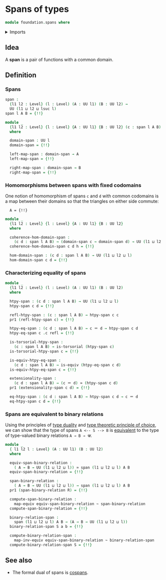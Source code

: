 # Spans of types

```agda
module foundation.spans where
```

<details><summary>Imports</summary>

```agda
open import foundation.dependent-pair-types
open import foundation.equivalences
open import foundation.functoriality-dependent-function-types
open import foundation.functoriality-dependent-pair-types
open import foundation.fundamental-theorem-of-identity-types
open import foundation.homotopy-induction
open import foundation.structure-identity-principle
open import foundation.type-arithmetic-dependent-pair-types
open import foundation.type-duality
open import foundation.type-theoretic-principle-of-choice
open import foundation.univalence
open import foundation.universal-property-dependent-pair-types
open import foundation.universe-levels

open import foundation-core.cartesian-product-types
open import foundation-core.commuting-triangles-of-maps
open import foundation-core.contractible-types
open import foundation-core.function-types
open import foundation-core.homotopies
open import foundation-core.identity-types
open import foundation-core.torsorial-type-families
```

</details>

## Idea

A **span** is a pair of functions with a common domain.

## Definition

### Spans

```agda
span :
  {l1 l2 : Level} (l : Level) (A : UU l1) (B : UU l2) →
  UU (l1 ⊔ l2 ⊔ lsuc l)
span l A B = {!!}

module _
  {l1 l2 : Level} {l : Level} {A : UU l1} {B : UU l2} (c : span l A B)
  where

  domain-span : UU l
  domain-span = {!!}

  left-map-span : domain-span → A
  left-map-span = {!!}

  right-map-span : domain-span → B
  right-map-span = {!!}
```

### Homomorphisms between spans with fixed codomains

One notion of homomorphism of spans `c` and `d` with common codomains is a map
between their domains so that the triangles on either side commute:

```text
  A = {!!}
```

```agda
module _
  {l1 l2 : Level} {l : Level} {A : UU l1} {B : UU l2}
  where

  coherence-hom-domain-span :
    (c d : span l A B) → (domain-span c → domain-span d) → UU (l1 ⊔ l2 ⊔ l)
  coherence-hom-domain-span c d h = {!!}

  hom-domain-span : (c d : span l A B) → UU (l1 ⊔ l2 ⊔ l)
  hom-domain-span c d = {!!}
```

### Characterizing equality of spans

```agda
module _
  {l1 l2 : Level} (l : Level) (A : UU l1) (B : UU l2)
  where

  htpy-span : (c d : span l A B) → UU (l1 ⊔ l2 ⊔ l)
  htpy-span c d = {!!}

  refl-htpy-span : (c : span l A B) → htpy-span c c
  pr1 (refl-htpy-span c) = {!!}

  htpy-eq-span : (c d : span l A B) → c ＝ d → htpy-span c d
  htpy-eq-span c .c refl = {!!}

  is-torsorial-htpy-span :
    (c : span l A B) → is-torsorial (htpy-span c)
  is-torsorial-htpy-span c = {!!}

  is-equiv-htpy-eq-span :
    (c d : span l A B) → is-equiv (htpy-eq-span c d)
  is-equiv-htpy-eq-span c = {!!}

  extensionality-span :
    (c d : span l A B) → (c ＝ d) ≃ (htpy-span c d)
  pr1 (extensionality-span c d) = {!!}

  eq-htpy-span : (c d : span l A B) → htpy-span c d → c ＝ d
  eq-htpy-span c d = {!!}
```

### Spans are equivalent to binary relations

Using the principles of [type duality](foundation.type-duality.md) and
[type theoretic principle of choice](foundation.type-theoretic-principle-of-choice.md),
we can show that the type of spans `A <-- S --> B` is
[equivalent](foundation.equivalences.md) to the type of type-valued binary
relations `A → B → 𝓤`.

```agda
module _
  { l1 l2 l : Level} (A : UU l1) (B : UU l2)
  where

  equiv-span-binary-relation :
    ( A → B → UU (l1 ⊔ l2 ⊔ l)) ≃ span (l1 ⊔ l2 ⊔ l) A B
  equiv-span-binary-relation = {!!}

  span-binary-relation :
    ( A → B → UU (l1 ⊔ l2 ⊔ l)) → span (l1 ⊔ l2 ⊔ l) A B
  pr1 (span-binary-relation R) = {!!}

  compute-span-binary-relation :
    map-equiv equiv-span-binary-relation ~ span-binary-relation
  compute-span-binary-relation = {!!}

  binary-relation-span :
    span (l1 ⊔ l2 ⊔ l) A B → (A → B → UU (l1 ⊔ l2 ⊔ l))
  binary-relation-span S a b = {!!}

  compute-binary-relation-span :
    map-inv-equiv equiv-span-binary-relation ~ binary-relation-span
  compute-binary-relation-span S = {!!}
```

## See also

- The formal dual of spans is [cospans](foundation.cospans.md).
